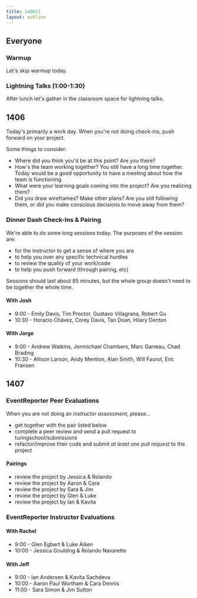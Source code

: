 ```yaml
---
title: 140813
layout: outline
---
```


## Everyone

### Warmup

Let's skip warmup today.

### Lightning Talks (1:00-1:30)

After lunch let's gather in the classroom space for lightning talks.

## 1406

Today's primarily a work day. When you're not doing check-ins, push forward
on your project.

Some things to consider:

* Where did you think you'd be at this point? Are you there?
* How's the team working together? You still have a long time together. Today
would be a good opportunity to have a meeting about how the team is functioning.
* What were your learning goals coming into the project? Are you realizing them?
* Did you draw wireframes? Make other plans? Are you still following them, or
did you make conscious decisions to move away from them?

### Dinner Dash Check-Ins & Pairing

We're able to do some long sessions today. The purposes of the session are:

* for the instructor to get a sense of where you are
* to help you over any specific technical hurdles
* to review the quality of your work/code
* to help you push forward (through pairing, etc)

Sessions should last about 85 minutes, but the whole group doesn't need to
be together the whole time.

#### With Josh

* 9:00 - Emily Davis, Tim Proctor, Gustavo Villagrana, Robert Gu
* 10:30 - Horacio Chávez, Corey Davis, Tan Doan, Hilary Denton

#### With Jorge

* 9:00 - Andrew Watkins, Jonmichael Chambers, Marc Garreau, Chad Brading
* 10:30 - Allison Larson, Andy Mention, Alan Smith, Will Faurot, Eric Fransen

## 1407

### EventReporter Peer Evaluations

When you are not doing an *instructor assessment*, please...

* get together with the pair listed below
* complete a peer review and send a pull request to turingschool/submissions
* refactor/improve their code and submit *at least one pull request* to the project

#### Pairings

* review the project by Jessica & Rolando
* review the project by Aaron & Cara
* review the project by Sara & Jim
* review the project by Glen & Luke
* review the project by Ian & Kavita

### EventReporter Instructor Evaluations

#### With Rachel

* 9:00 - Glen Egbert & Luke Aiken
* 10:00 - Jessica Goulding & Rolando Navarette

#### With Jeff

* 9:00 - Ian Andersen & Kavita Sachdeva
* 10:00 - Aaron Paul Wortham & Cara Dennis
* 11:00 - Sara Simon & Jim Sutton
